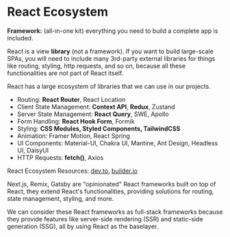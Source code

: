 # React Ecosystem

**Framework:** (all-in-one kit) everything you need to build a complete app is included.

React is a view **library** (not a framework). If you want to build large-scale SPAs, you will need to include many 3rd-party external libraries for things like routing, styling, http requests, and so on, because all these functionalities are not part of React itself.

React has a large ecosystem of libraries that we can use in our projects.

- Routing: **React Router**, React Location
- Client State Management: **Context API**, **Redux**, Zustand
- Server State Management: **React Query**, SWE, Apollo
- Form Handling: **React Hook Form**, Formik
- Styling: **CSS Modules, Styled Components, TailwindCSS**
- Animation: Framer Motion, React Spring
- UI Components: Material-UI, Chakra UI, Mantine, Ant Design, Headless UI, DaisyUI
- HTTP Requests: **fetch()**, Axios

React Ecosystem Resources: [dev.to](https://dev.to/avinashvagh/react-ecosystem-in-2024-418k), [builder.io](https://www.builder.io/blog/react-js-in-2023)

Next.js, Remix, Gatsby are "opinionated" React frameworks built on top of React, they extend React's functionalities, providing solutions for routing, state management, styling, and more.

We can consider these React frameworks as full-stack frameworks because they provide features like server-side rendering (SSR) and static-side generation (SSG), all by using React as the baselayer.
